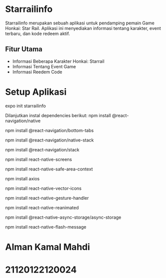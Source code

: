 # Starrailinfo

Starrailinfo merupakan sebuah aplikasi untuk pendamping pemain Game Honkai: Star Rail. Aplikasi ini menyediakan informasi tentang karakter, event terbaru, dan kode redeem aktif.

## Fitur Utama

- Informasi Beberapa Karakter Honkai: Starrail
- Informasi Tentang Event Game
- Informasi Reedem Code

# Setup Aplikasi
expo init starrailinfo

Dilanjutkan instal dependencies berikut:
npm install @react-navigation/native

npm install @react-navigation/bottom-tabs

npm install @react-navigation/native-stack

npm install @react-navigation/stack

npm install react-native-screens

npm install react-native-safe-area-context

npm install axios

npm install react-native-vector-icons

npm install react-native-gesture-handler

npm install react-native-reanimated

npm install @react-native-async-storage/async-storage

npm install react-native-flash-message


# Alman Kamal Mahdi
# 21120122120024
